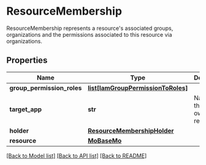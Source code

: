 # ResourceMembership

ResourceMembership represents a resource's associated groups, organizations and the permissions associated to this resource via organizations. 
## Properties
Name | Type | Description | Notes
------------ | ------------- | ------------- | -------------
**group_permission_roles** | [**list[IamGroupPermissionToRoles]**](IamGroupPermissionToRoles.md) |  | [optional] 
**target_app** | **str** | Name of the Service owning the resource.    | [optional] [readonly] 
**holder** | [**ResourceMembershipHolder**](.md) |  | [optional] 
**resource** | [**MoBaseMo**](.md) |  | [optional] 

[[Back to Model list]](../README.md#documentation-for-models) [[Back to API list]](../README.md#documentation-for-api-endpoints) [[Back to README]](../README.md)


